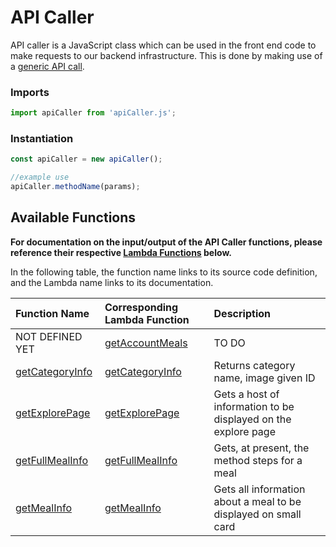 # API Caller

API caller is a JavaScript class which can be used in the front end code to make requests to our backend infrastructure.
This is done by making use of a [generic API call](generic-call.md).

### Imports
```Javascript
import apiCaller from 'apiCaller.js';
```

### Instantiation
```Javascript
const apiCaller = new apiCaller();

//example use
apiCaller.methodName(params);
```

## Available Functions
**For documentation on the input/output of the API Caller functions, please reference their respective [Lambda Functions](../../backend/lambda.md) below.**

In the following table, the function name links to its source code definition, and the Lambda name links to its documentation.

| Function Name                                                                                                                                               | Corresponding Lambda Function                              | Description                                                    |
| :---------------------------------------------------------------------------------------------------------------------------------------------------------- | :--------------------------------------------------------- | :------------------------------------------------------------- |
| NOT DEFINED YET                                                                                                                                             | [getAccountMeals](../../backend/lambda/getAccountMeals.md) | TO DO                                                          |
| [getCategoryInfo](https://github.com/bracketengineering/quick-meals/blob/2d5008af9118de94462c417512302639d0137e27/app/apiScripts/apiCalls/apiCaller.js#L51) | [getCategoryInfo](../../backend/lambda/getCategoryInfo.md) | Returns category name, image given ID                          |
| [getExplorePage](https://github.com/bracketengineering/quick-meals/blob/2d5008af9118de94462c417512302639d0137e27/app/apiScripts/apiCalls/apiCaller.js#L37)  | [getExplorePage](../../backend/lambda/getExplorePage.md)   | Gets a host of information to be displayed on the explore page |
| [getFullMealInfo](https://github.com/bracketengineering/quick-meals/blob/2d5008af9118de94462c417512302639d0137e27/app/apiScripts/apiCalls/apiCaller.js#L66) | [getFullMealInfo](../../backend/lambda/getFullMealInfo.md) | Gets, at present, the method steps for a meal |
| [getMealInfo](https://github.com/bracketengineering/quick-meals/blob/2d5008af9118de94462c417512302639d0137e27/app/apiScripts/apiCalls/apiCaller.js#L85) | [getMealInfo](../../backend/lambda/getMealInfo.md) | Gets all information about a meal to be displayed on small card |